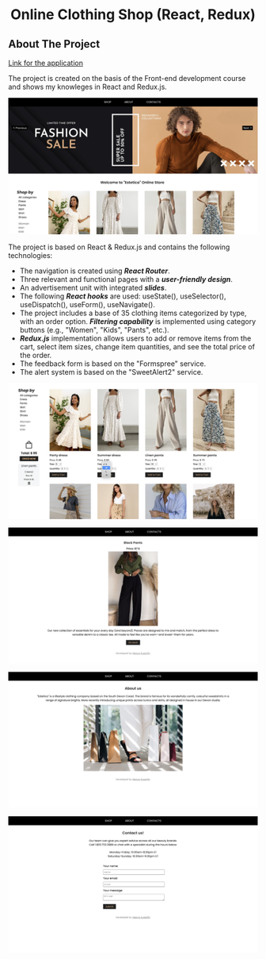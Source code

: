 <h1 align="center">Online Clothing Shop (React, Redux)</h1>

<!-- ABOUT THE PROJECT -->
## About The Project

[Link for the application](https://alesya-superfin-online-clothing-shop.netlify.app/)

The project is created on the basis of the Front-end development course and shows my knowleges in React and Redux.js.

![Product Name Screen Shot](https://github.com/AlesyaSuperfin/online-clothing-shop/blob/main/public/Screenshot%201.png#:~:text=Screenshot%201.-,png,-Screenshot%202.png)

The project is based on React & Redux.js and contains the following technologies:

* The navigation is created using ***React Router***.
* Three relevant and functional pages with a ***user-friendly design***.
* An advertisement unit with integrated ***slides***.
* The following ***React hooks*** are used: useState(), useSelector(), useDispatch(), useForm(), useNavigate().
* The project includes a base of 35 clothing items categorized by type, with an order option. ***Filtering capability*** is implemented using category buttons (e.g., "Women", "Kids", "Pants", etc.).
* ***Redux.js*** implementation allows users to add or remove items from the cart, select item sizes, change item quantities, and see the total price of the order.
* The feedback form is based on the "Formspree" service.
* The alert system is based on the "SweetAlert2" service.

![Product Name Screen Shot](https://github.com/AlesyaSuperfin/online-clothing-shop/blob/main/public/Screenshot%202.png#:~:text=Screenshot%202.-,png,-Screenshot%203.png)

![Product Name Screen Shot](https://github.com/AlesyaSuperfin/online-clothing-shop/blob/main/public/Screenshot%203.png#:~:text=Screenshot%203.-,png,-Screenshot%204.png)

![Product Name Screen Shot](https://github.com/AlesyaSuperfin/online-clothing-shop/blob/main/public/Screenshot%204.png#:~:text=Screenshot%203.png-,Screenshot,-4.png)

![Product Name Screen Shot](https://github.com/AlesyaSuperfin/online-clothing-shop/blob/main/public/Screenshot%205.png#:~:text=Screenshot%204.png-,Screenshot,-5.png)
